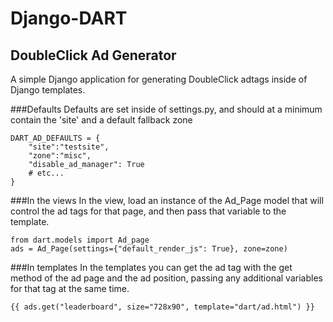 Django-DART
===========
DoubleClick Ad Generator
------------------------

A simple Django application for generating DoubleClick adtags inside of Django templates.

###Defaults
Defaults are set inside of settings.py, and should at a minimum contain the 'site' and a default fallback zone

    DART_AD_DEFAULTS = {
        "site":"testsite",
        "zone":"misc",
        "disable_ad_manager": True
        # etc...
    }


###In the views
In the view, load an instance of the Ad_Page model that will control the ad tags for that page, 
and then pass that variable to the template.

    from dart.models import Ad_page
    ads = Ad_Page(settings={"default_render_js": True}, zone=zone)
    


###In templates
In the templates you can get the ad tag with the get method of the ad page and the ad position, 
passing any additional variables for that tag at the same time.


    {{ ads.get("leaderboard", size="728x90", template="dart/ad.html") }}




